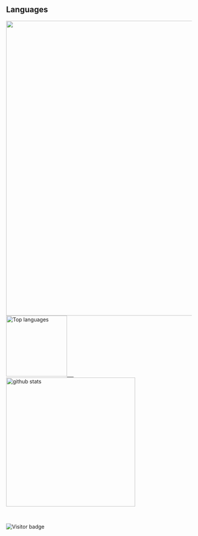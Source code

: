 ## Languages
<div>
  <div>
     <a href="https://profile.codersrank.io/user/nguyenchloet" target="_blank">
   <img src="https://cr-skills-chart-widget.azurewebsites.net/api/api?username=nguyenchloet&&show-other-skills=true&branding=false" width="800" />
  </div>
  <img src="https://github-readme-stats.vercel.app/api/top-langs?username=nguyenchloet&show_icons=true&locale=en&langs_count=8&layout=compact" alt="Top languages" height="165px"/>
  &ensp;&ensp;
  <img src="https://github-readme-stats.vercel.app/api?username=nguyenchloet&show_icons=true&theme=light&hide=issues" alt="github stats" width="350px" />
  </a>
</div>
<br>

<!--

## Skills
<br>

![](https://img.shields.io/badge/OS-Mac%20OS-informational?style=flat&logo=macos&logoColor=white&color=blue)
![](https://img.shields.io/badge/OS-Windows-informational?style=flat&logo=Windows&logoColor=white&color=blue)
![](https://img.shields.io/badge/OS-Linux-informational?style=flat&logo=linux&logoColor=white&color=blue)
![](https://img.shields.io/badge/Computer-Raspberry%20Pi-informational?style=flat&logo=raspberrypi&logoColor=white&color=blue)


![](https://img.shields.io/badge/Code-HTML-informational?style=flat&logo=html&logoColor=white&color=2bbc8a)
![](https://img.shields.io/badge/Code-CSS-informational?style=flat&logo=css&logoColor=white&color=2bbc8a)
![](https://img.shields.io/badge/Code-JavaScript-informational?style=flat&logo=javascript&logoColor=white&color=2bbc8a)
![](https://img.shields.io/badge/Code-Java-informational?style=flat&logo=java&logoColor=white&color=2bbc8a)
![](https://img.shields.io/badge/Code-Python-informational?style=flat&logo=python&logoColor=white&color=2bbc8a)
![](https://img.shields.io/badge/Code-PHP-informational?style=flat&logo=php&logoColor=white&color=2bbc8a)
![](https://img.shields.io/badge/Code-CPP-informational?style=flat&logo=cplusplus&logoColor=white&color=2bbc8a)
![](https://img.shields.io/badge/Code-C-informational?style=flat&logo=c&logoColor=white&color=2bbc8a)
![](https://img.shields.io/badge/Code-SQL-informational?style=flat&logo=sql&logoColor=white&color=2bbc8a)
![](https://img.shields.io/badge/Code-Swift-informational?style=flat&logo=swift&logoColor=white&color=2bbc8a)
![](https://img.shields.io/badge/Code-React-informational?style=flat&logo=react&logoColor=white&color=2bbc8a)


![](https://img.shields.io/badge/Version%20Control-Git-informational?style=flat&logo=git&logoColor=white&color=purple) ![](https://img.shields.io/badge/Repository-GitHub-informational?style=flat&logo=github&logoColor=white&color=purple) ![](https://img.shields.io/badge/Repository-BitBucket-informational?style=flat&logo=bitbucket&logoColor=white&color=purple) 

![](https://img.shields.io/badge/Text%20Editor-Sublime-informational?style=flat&logo=sublimetext&logoColor=white&color=skyblue)
![](https://img.shields.io/badge/Text%20Editor-VSCode-informational?style=flat&logo=visualstudiocode&logoColor=white&color=skyblue)
![](https://img.shields.io/badge/Text%20Editor-Nano-informational?style=flat&logo=nano&logoColor=white&color=skyblue)
![](https://img.shields.io/badge/Text%20Editor-XCode-informational?style=flat&logo=xcode&logoColor=white&color=skyblue)
![](https://img.shields.io/badge/Text%20Editor-Vim-informational?style=flat&logo=vim&logoColor=white&color=skyblue)

![](https://img.shields.io/badge/Tools-MySQL%20Workbench-informational?style=flat&logo=mysql-workbench&logoColor=white&color=ffAB3D)
![](https://img.shields.io/badge/Tools-XAMPP-informational?style=flat&logo=xampp&logoColor=white&color=ffAB3D)
![](https://img.shields.io/badge/Tools-phpMyAdmin-informational?style=flat&logo=phpmyadmin&logoColor=white&color=ffAB3D)
![](https://img.shields.io/badge/Tools-VirtualBox-informational?style=flat&logo=virtualbox&logoColor=white&color=ffAB3D)
![](https://img.shields.io/badge/Tools-Blender-informational?style=flat&logo=blender&logoColor=white&color=ffAB3D)
![](https://img.shields.io/badge/Tools-Photoshop-informational?style=flat&logo=adobephotoshop&logoColor=white&color=ffAB3D)

![](https://img.shields.io/badge/Database-MySQL-informational?style=flat&logo=mysql&logoColor=white&color=00AB00) ![](https://img.shields.io/badge/Database-MongoDB-informational?style=flat&logo=mongodb&logoColor=white&color=00AB00)

![](https://img.shields.io/badge/Web-Wix-informational?style=flat&logo=wix&logoColor=white&color=CBC3E3) 
![](https://img.shields.io/badge/Web-WordPress-informational?style=flat&logo=wordpress&logoColor=white&color=CBC3E3)

![](https://img.shields.io/badge/Shell-Bash-informational?style=flat&logo=gnu-bash&logoColor=white&color=yellow)

## Acknowledgments
##### ReadMe Stats https://github.com/anuraghazra/github-readme-stats
##### Tech Skills Stats https://profile.codersrank.io/user/nguyenchloet

-->

## 
![Visitor badge](https://visitor-badge.laobi.icu/badge?page_id=nguyenchloet.nguyenchloet)
